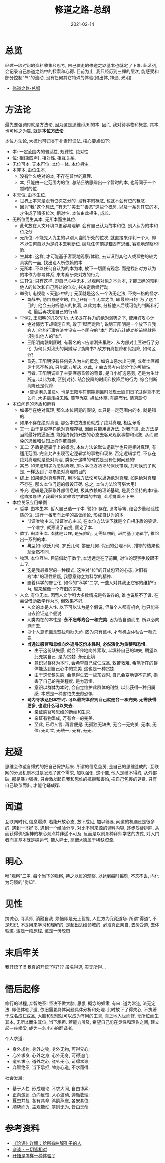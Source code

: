 ﻿---
title: 修道之路-总纲
date: 2021-02-14
categories: dao
tags: [dao]
---

# 总览

经过一段时间的资料收集和思考, 自己要走的修道之路基本也就定了下来.
此系列, 会记录自己修道之路中的探索和心得.
目前为止, 我只经历到三禅的层次, 能感受和部分控制"气"的流动, 没有任何其它特殊的体验(如出体, 神通, 光明).


- [修道之路-总纲](https://draapho.github.io/2021/02/14/2105-dao-outline/)





# 方法论
最先要强调的就是方法论, 因为这是思维/认知的本.
因而, 我对待事物和概念, 其本, 也可称之为锚, 就是**本位方法论**.


本位方法论, 大概也可归类于朴素辩证法. 核心要点如下:
- 本: 一定范围内的普适性, 规律性, 绝对性.
- 位: 相(第四声). 相对性, 相互关系.
- 无位可本, 无本可位, 本位一体, 本位相生.
- 本非本, 由位生本.
    - 没有什么绝对的本, 不存在普世的真理.
    - 本, 只能由一定范围内的位, 总结归纳思辨出一个暂时的本, 也等同于一个暂时的位.
- 本无位, 由本生位.
    - 世界上本来是没有位次之分的. 没有本的概念, 也就不会有位的概念.
    - 因为"我"这个想法, "有无","美丑","善恶"这些个概念, 以及一系列其它的本, 才生成了诸多位次, 相对性. 本位由此相生, 成长.
- 无所位而生其本, 无所本而生其位.
    - 此句放在人文环境中更容易理解. 会有自己认为的本和位, 别人认为的本和位之分.
    - 无所位: 不能先入为主的以别人当前所处的位次, 就直接来评判一个人. 即不以任何自以为是的本去判断位. 破除任何前提和固有思维, 客观地观察/体验.
    - 生其本: 这样, 才可能基于客观地观察/体验, 去认识到其他人或事物的较为真实的一面, 找出别人所依赖的本.
    - 无所本: 不以任何自认为的本为本, 放下一切固有观念. 而是找出对方认为的本作为参考体系, 来考察研究对方的行为.
    - 生其位: 只有这样, 即自己心中无本, 以观察对象之本为本, 才能正确的预判他人的位次和自己所处的位次, 并决定后续行动.
    - 举例1, 电视剧 <天道>中的丁元英就是这么一个法无定法, 不拘一格的怪才.
        - 商战中, 他自身是空的, 自己只有一个无本之位, 即最终目的. 为了这个目的, 他会去分析他人的执着, 以此为本, 分析他人后续可能的判断和行动, 最后再决定自己的行动.
    - 举例2, 王阳明的几次军功. 大多是在兵力的绝对弱势之下, 使用的攻心计.
        - 绝对弱势下却镇定自若, 敢于"铤而走险", 说明王阳明是一个放下自我的人, 他的行事方法并没有一个固守的"本", 而攻心计成功的前提就是识别出他人的"本".
        - 王阳明南赣剿匪时, 有著名的 <告谕浰头巢贼>, 从内部对土匪进行了分化. 为何只对浰头的巣贼写了劝降书? 敌方有真投降和假投降, 如何区分?
        - 首先, 王阳明没有任何先入为主的概念, 如穷山恶水出刁民, 或者土匪都是十恶不赦的, 只能武力解决. 以此, 才会去思考内部分化的可能性.
        - 再者, 王阳明调查了主要匪患首领的背景, 是自小好逸恶劳, 还是为生计所迫. 以此为本, 区别对待. 结合投降的时间和投降后的行为, 综合判断真降还是假降.
        - <告谕浰头巢贼>, 也是王阳明在前期剿匪时发现土匪们日子过得真不怎么样, 大多是走投无路, 落草为寇. 换位体察, 有感而发, 情真意切.
- 本位问题的矛盾和解释
    - 如果存在绝对真理, 那么本位问题的假设, 本只是一定范围内的本, 就是错的.
    - 如果不存在绝对真理, 那么本位方法论就成了绝对真理, 相互矛盾.
    - 其一: 由于是否存在绝对真理存疑, 因而只能用逼近法. 对我而言, 此方法是当前最好的逼近法, 能始终保持开放的心态去客观观察事物和现象, 从而避免的思维和认知上的作茧自缚.
    - 其二: 矛盾是逻辑学上的概念, 本位方法论默认逻辑学也只是相对真理, 有适用范围. 完全允许出现否定逻辑学的事物和现象. 否定逻辑学后, 不存在绝对真理就是绝对真理, 类似于这样的句式是没有任何问题的!
    - 其三: 如果逻辑学为绝对真理, 那么本位方法论的假设错误, 到时候扔了就是, 一样达到了寻求绝对真理的目的.
    - 综上: 如果绝对真理存在, 用本位方法论可以逼近绝对真理. 如果绝对真理不存在, 那么本位问题的假设正确. 总之, 本位方法论可堪大用!
    - 补充: 逻辑是我获取外部信息时, 极其依赖的理论基础, 是我会坚持的本/锚. 这直接导致了我看很多灵修或宗教类的书籍, 会感觉看不下去.
- 本位关系应用举例
    - 哲学. 由本生本. 哲人自己选一个本. 譬如: 存在, 思考等等, 结合少量经验性质的位, 进行一番形而上学的高谈阔论, 形成自认为的本.
        - 辩证唯物主义, 辩证唯心主义, 在本位方法论下就是个自相矛盾的笑话. 一个唯字, 就预设了前提, 固定了本.
    - 数学. 由本生本. 本就是公理, 是先验的, 无需证明的, 进而基于逻辑学, 推论出一系列的本.
        - 典型如: 欧氏几何, 罗氏几何, 黎曼几何. 假设的公理不同, 推导的结果也就全然不同.
    - 物理. 本位互生. 目前借助于数学, 本远远走在了前面, 对位的观察手段跟不上了.
        - 这是我最推崇的一种模式, 这种对"位"的开放包容的心态, 对旧有的"本"的理性质疑, 我愿意称之为科学的精神.
        - 随着科学的普世化, 如今的"科学"二字, 一些人对其我正它邪的维护行为, 越来越像一个守旧的宗教.
    - 人文. 有位无本. 因而人文学科大多数情况是各说各的, 谁也说服不了谁. 在尝试借助数学作为本, 但效果不好.
        - 人文的本是人性. 以下可以认为是个假说, 但每个人都有机会, 也只能亲自去验证这个假说.
        - 人类内在的本性是: **永不忘却的合一和完美.** 因为皆自道而来, 所以必向道而去.
        - 每个人意识里是孤独和缺失的. 因为只有这样, 才有机会体验合一和完美.
        - **当通过感官和思维向外追寻这份本性时, 必然演化为贪婪和恐惧.**
            - 由于这份缺失感, 就会不停地向外索取, 以填补自己的缺失, 期望以此充实自己. 是为贪婪. 永无止境.
            - 意识以群体为本时, 会希望自己成仁成圣, 救苦救难, 希望所在的群体能达到自己心中的完美, 这也是一种贪婪.
            - 由于这份缺失感, 会觉得失去一些东西时, 自己会变地更不完整, 损害了自己的完美程度. 是为恐惧.
            - 意识以群体为本时, 会自觉维护此群体的利益, 以此获得一种归属感. 本质是一种害怕失去的恐惧.
        - **向内寻求这份本性时. 可以最终体验到自己就是合一和完美. 无需获得更多, 也没什么可以失去.**
            - 亲证感官和思维的断续和生灭.
            - 亲证有物混成, 万有合一的完美.
            - 至此, 已尽人言. 再言便是: 无孤独无缺失, 无合一无完美; 无本, 无位; 无对立, 无统一; 无有, 无无.



# 起疑
思维会作茧自缚式的把自己保护起来.
所谓的信息茧房, 是自己的思维造成的. 互联网的分发机制不过是发现了这个需求, 加以强化.
这个茧, 他人是破不得的, 从外部破, 那是暴力强拆, 只会激发起自我和思维的抗拒和害怕, 把自己包裹的更紧.
只有自己破茧而出, 才能化蛹成蝶.



# 闻道
互联网时代, 信息爆炸, 若能开放心态, 放下成见, 加以筛选, 闻道的机遇还是很多的.
遇到一本好书, 遇到一个经验分享, 对比不同来源的资料内容, 逐步质疑排除, 从而获得佛/道/神的核心观点并非遥不可及.
反而是以前那种拜师学艺的方式, 对入门者而言基本就是碰运气. 能人异士, 高僧大德属于稀缺资源.



# 明心
唯"观察"二字. 每个当下的观察, 持之以恒的观察.
以达到每时每刻, 不忘不丢, 内化为习惯的"觉知".



# 见性
携诚心, 寻真师, 消融自我.
烦恼即是无上菩提, 人世方为究竟道场.
所谓"得道", 不是知识, 不是用来学习和理解的, 是超出思维领域的.
必须真正亲自, 去感受道, 去体验道. 这是一段旅程, 这是一份经历.



# 末后牢关
我开悟了!!!
我真的开悟了吗???
虽名得道, 实无所得...



# 悟后起修
修行的过程, 弃智绝圣! 坚决不做大脑, 思想, 概念的奴隶.
有曰: 道为常道, 法无定法. 即便体验了道, 依旧需要具体问题具体分析和处理.
此时放下了得失心, 不执著于成名成仁成圣, 大脑和思想就可以成为有用的工具, 真正地入世而修.
无所位而生其本, 无所本而生其位, 当下承担.
若能力所及, 希望自己能在灵性和理性之间, 建立起一座桥梁, 成为一名小小的翻译者.


个人求道:
- 身外求物, 身外之物, 身外无物, 可得安心;
- 心外求身, 心外之身, 心外无身, 可得道门;
- 道外求心, 道外之心, 道外无心, 可得本源;
- 弃智绝圣, 当下承担, 物身心道, 不求而得.


社会发展:
- 基于人性, 形成理论, 不求大同, 自由博弈;
- 正向激励, 负向反馈, 人心波动, 遵循数理;
- 夏虫井蛙, 各有其命, 鸿鹄燕雀, 各安其位;
- 顺势而为, 主观能动, 实则无为, 皆由天命.



# 参考资料
- [《论语》详解：给所有曲解孔子的人](https://www.cnblogs.com/wancy86/p/lunyu.html)
- [杂谈 - 一切皆相对](https://draapho.github.io/2019/03/19/1901-tittle-tattle/)
- [开悟是怎样一种体验？](https://draapho.github.io/2019/07/26/1910-satori/)
